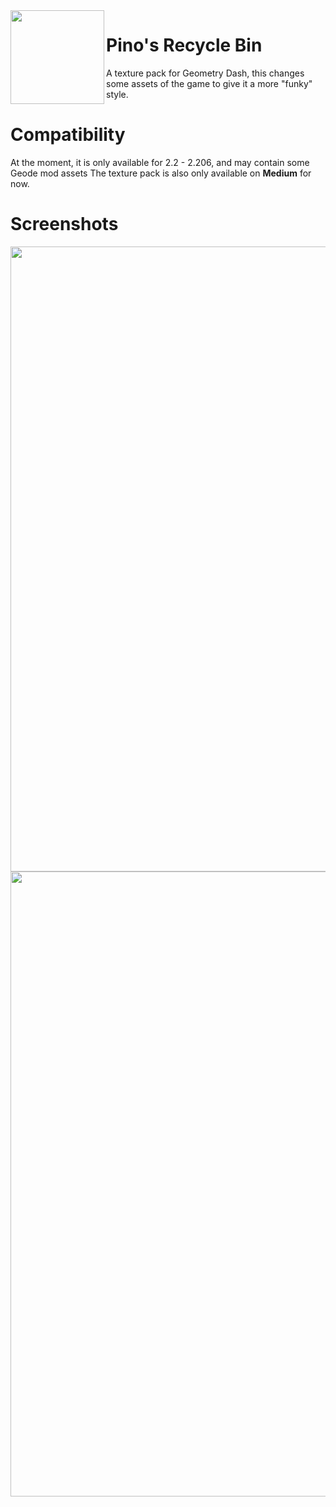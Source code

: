 <img src="https://cdn.discordapp.com/attachments/1242994827109597206/1242994827411456040/sketch-1716422995427.png?ex=66cc7264&is=66cb20e4&hm=422ec06e934ede3b2b49a14226a590cc229fe349223af64082c83e44efc9989d&" width="150" align="left"/>

# Pino's Recycle Bin
A texture pack for Geometry Dash, this changes some assets of the game to give it a more "funky" style.
# Compatibility
At the moment, it is only available for 2.2 - 2.206, and may contain some Geode mod assets
The texture pack is also only available on **Medium** for now.
# Screenshots
<img src="https://cdn.discordapp.com/attachments/777663258492141609/1277252154041831475/Screenshot_20240825-080311.png?ex=66cc7d43&is=66cb2bc3&hm=8efc0e1f1f9be0d90b147335df54feab982b998fa38438accad2c9936473f63a&" width="1000"/>
<img src="https://cdn.discordapp.com/attachments/777663258492141609/1277252154410926213/Screenshot_20240825-080318.png?ex=66cc7d43&is=66cb2bc3&hm=4ced5874b5a2906229a01e6cf60cd3acec01f61c1ef26ea3638d2a6e311717e9&" width="1000"/>
